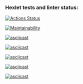 ### Hexlet tests and linter status:
[![Actions Status](https://github.com/kotovann/frontend-project-44/actions/workflows/hexlet-check.yml/badge.svg)](https://github.com/kotovann/frontend-project-44/actions)

[![Maintainability](https://api.codeclimate.com/v1/badges/901db9c766a7602a0516/maintainability)](https://codeclimate.com/github/kotovann/frontend-project-44/maintainability)

[![asciicast](https://asciinema.org/a/JBSk71CeABqXOlMJoFcD8Jvig.svg)](https://asciinema.org/a/JBSk71CeABqXOlMJoFcD8Jvig)

[![asciicast](https://asciinema.org/a/HMqfCkKCwDkVqwvlawUYkrb6T.svg)](https://asciinema.org/a/HMqfCkKCwDkVqwvlawUYkrb6T)

[![asciicast](https://asciinema.org/a/b8i07a5NBwo5MfVowBlIlnycm.svg)](https://asciinema.org/a/b8i07a5NBwo5MfVowBlIlnycm)

[![asciicast](https://asciinema.org/a/JIaxmtRIaoof019rZxox3c1x6.svg)](https://asciinema.org/a/JIaxmtRIaoof019rZxox3c1x6)

[![asciicast](https://asciinema.org/a/u3cMDWECDk4H9kX9UIa99X3Fi.svg)](https://asciinema.org/a/u3cMDWECDk4H9kX9UIa99X3Fi)
